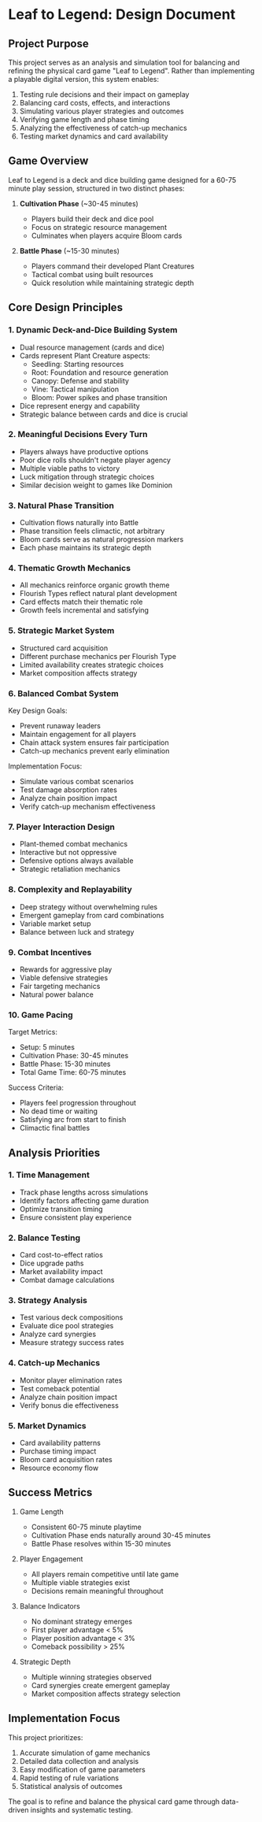 # Leaf to Legend: Design Document

## Project Purpose
This project serves as an analysis and simulation tool for balancing and refining the physical card game "Leaf to Legend". Rather than implementing a playable digital version, this system enables:

1. Testing rule decisions and their impact on gameplay
2. Balancing card costs, effects, and interactions
3. Simulating various player strategies and outcomes
4. Verifying game length and phase timing
5. Analyzing the effectiveness of catch-up mechanics
6. Testing market dynamics and card availability

## Game Overview
Leaf to Legend is a deck and dice building game designed for a 60-75 minute play session, structured in two distinct phases:

1. **Cultivation Phase** (~30-45 minutes)
   - Players build their deck and dice pool
   - Focus on strategic resource management
   - Culminates when players acquire Bloom cards

2. **Battle Phase** (~15-30 minutes)
   - Players command their developed Plant Creatures
   - Tactical combat using built resources
   - Quick resolution while maintaining strategic depth

## Core Design Principles

### 1. Dynamic Deck-and-Dice Building System
- Dual resource management (cards and dice)
- Cards represent Plant Creature aspects:
  - Seedling: Starting resources
  - Root: Foundation and resource generation
  - Canopy: Defense and stability
  - Vine: Tactical manipulation
  - Bloom: Power spikes and phase transition
- Dice represent energy and capability
- Strategic balance between cards and dice is crucial

### 2. Meaningful Decisions Every Turn
- Players always have productive options
- Poor dice rolls shouldn't negate player agency
- Multiple viable paths to victory
- Luck mitigation through strategic choices
- Similar decision weight to games like Dominion

### 3. Natural Phase Transition
- Cultivation flows naturally into Battle
- Phase transition feels climactic, not arbitrary
- Bloom cards serve as natural progression markers
- Each phase maintains its strategic depth

### 4. Thematic Growth Mechanics
- All mechanics reinforce organic growth theme
- Flourish Types reflect natural plant development
- Card effects match their thematic role
- Growth feels incremental and satisfying

### 5. Strategic Market System
- Structured card acquisition
- Different purchase mechanics per Flourish Type
- Limited availability creates strategic choices
- Market composition affects strategy

### 6. Balanced Combat System
Key Design Goals:
- Prevent runaway leaders
- Maintain engagement for all players
- Chain attack system ensures fair participation
- Catch-up mechanics prevent early elimination

Implementation Focus:
- Simulate various combat scenarios
- Test damage absorption rates
- Analyze chain position impact
- Verify catch-up mechanism effectiveness

### 7. Player Interaction Design
- Plant-themed combat mechanics
- Interactive but not oppressive
- Defensive options always available
- Strategic retaliation mechanics

### 8. Complexity and Replayability
- Deep strategy without overwhelming rules
- Emergent gameplay from card combinations
- Variable market setup
- Balance between luck and strategy

### 9. Combat Incentives
- Rewards for aggressive play
- Viable defensive strategies
- Fair targeting mechanics
- Natural power balance

### 10. Game Pacing
Target Metrics:
- Setup: 5 minutes
- Cultivation Phase: 30-45 minutes
- Battle Phase: 15-30 minutes
- Total Game Time: 60-75 minutes

Success Criteria:
- Players feel progression throughout
- No dead time or waiting
- Satisfying arc from start to finish
- Climactic final battles

## Analysis Priorities

### 1. Time Management
- Track phase lengths across simulations
- Identify factors affecting game duration
- Optimize transition timing
- Ensure consistent play experience

### 2. Balance Testing
- Card cost-to-effect ratios
- Dice upgrade paths
- Market availability impact
- Combat damage calculations

### 3. Strategy Analysis
- Test various deck compositions
- Evaluate dice pool strategies
- Analyze card synergies
- Measure strategy success rates

### 4. Catch-up Mechanics
- Monitor player elimination rates
- Test comeback potential
- Analyze chain position impact
- Verify bonus die effectiveness

### 5. Market Dynamics
- Card availability patterns
- Purchase timing impact
- Bloom card acquisition rates
- Resource economy flow

## Success Metrics
1. Game Length
   - Consistent 60-75 minute playtime
   - Cultivation Phase ends naturally around 30-45 minutes
   - Battle Phase resolves within 15-30 minutes

2. Player Engagement
   - All players remain competitive until late game
   - Multiple viable strategies exist
   - Decisions remain meaningful throughout

3. Balance Indicators
   - No dominant strategy emerges
   - First player advantage < 5%
   - Player position advantage < 3%
   - Comeback possibility > 25%

4. Strategic Depth
   - Multiple winning strategies observed
   - Card synergies create emergent gameplay
   - Market composition affects strategy selection

## Implementation Focus
This project prioritizes:
1. Accurate simulation of game mechanics
2. Detailed data collection and analysis
3. Easy modification of game parameters
4. Rapid testing of rule variations
5. Statistical analysis of outcomes

The goal is to refine and balance the physical card game through data-driven insights and systematic testing. 